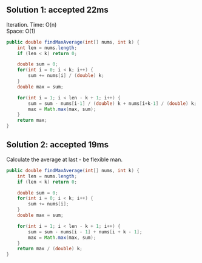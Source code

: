 ## Solution 1: accepted 22ms

Iteration. 
Time: O(n)  
Space: O(1)  

```java
public double findMaxAverage(int[] nums, int k) {
    int len = nums.length;
    if (len < k) return 0;

    double sum = 0;
    for(int i = 0; i < k; i++) {
        sum += nums[i] / (double) k;
    }
    double max = sum;

    for(int i = 1; i < len - k + 1; i++) {
        sum = sum - nums[i-1] / (double) k + nums[i+k-1] / (double) k;
        max = Math.max(max, sum);
    }
    return max;  
}
```

## Solution 2: accepted 19ms
Calculate the average at last - be flexible man.   

```java
public double findMaxAverage(int[] nums, int k) {
    int len = nums.length;
    if (len < k) return 0;

    double sum = 0;
    for(int i = 0; i < k; i++) {
        sum += nums[i];
    }
    double max = sum;

    for(int i = 1; i < len - k + 1; i++) {
        sum = sum - nums[i - 1] + nums[i + k - 1];
        max = Math.max(max, sum);
    }
    return max / (double) k;  
}
```
